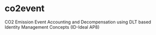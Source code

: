 # co2event
CO2 Emission Event Accounting and Decompensation using DLT based Identity Management Concepts (ID-Ideal AP8)
